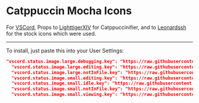 # Catppuccin Mocha Icons

For [VSCord](https://github.com/leonardssh/vscord), Props to [LighttigerXIV](https://github.com/lighttigerXIV/catppuccinifier) for Catppuccinifier, and to [Leonardssh](https://github.com/leonardssh/vscord) for the stock icons which were used.

---

To install, just paste this into your User Settings:

```json
"vscord.status.image.large.debugging.key": "https://raw.githubusercontent.com/lNuggy/Mocha-VSCord-Icons/main/Icons/debugging.png",
  "vscord.status.image.large.editing.key": "https://raw.githubusercontent.com/lNuggy/Mocha-VSCord-Icons/main/Icons/{lang}.png",
  "vscord.status.image.large.notInFile.key": "https://raw.githubusercontent.com/lNuggy/Mocha-VSCord-Icons/main/Icons/idle.png",
  "vscord.status.image.small.editing.key": "https://raw.githubusercontent.com/lNuggy/Mocha-VSCord-Icons/main/Icons/{app_id}.png",
  "vscord.status.image.small.idle.key": "https://raw.githubusercontent.com/lNuggy/Mocha-VSCord-Icons/main/Icons/idle.png",
  "vscord.status.image.small.notInFile.key": "https://raw.githubusercontent.com/lNuggy/Mocha-VSCord-Icons/main/Icons/idle.png",
  "vscord.status.image.small.viewing.key": "https://raw.githubusercontent.com/lNuggy/Mocha-VSCord-Icons/main/Icons/{app_id}.png",
```
